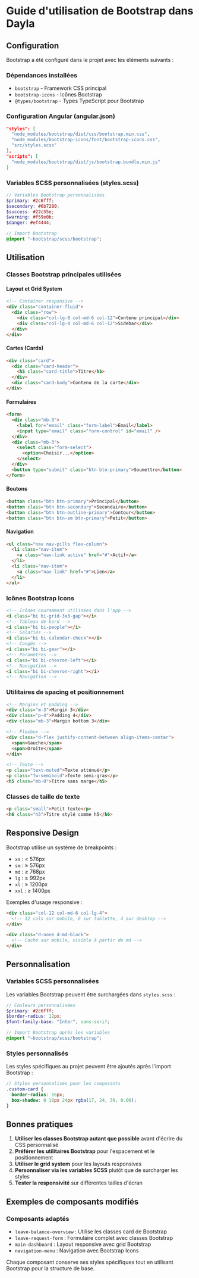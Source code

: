# Guide d'utilisation de Bootstrap dans Dayla

## Configuration

Bootstrap a été configuré dans le projet avec les éléments suivants :

### Dépendances installées

- `bootstrap` - Framework CSS principal
- `bootstrap-icons` - Icônes Bootstrap
- `@types/bootstrap` - Types TypeScript pour Bootstrap

### Configuration Angular (angular.json)

```json
"styles": [
  "node_modules/bootstrap/dist/css/bootstrap.min.css",
  "node_modules/bootstrap-icons/font/bootstrap-icons.css",
  "src/styles.scss"
],
"scripts": [
  "node_modules/bootstrap/dist/js/bootstrap.bundle.min.js"
]
```

### Variables SCSS personnalisées (styles.scss)

```scss
// Variables Bootstrap personnalisées
$primary: #2c6fff;
$secondary: #6b7280;
$success: #22c55e;
$warning: #f59e0b;
$danger: #ef4444;

// Import Bootstrap
@import "~bootstrap/scss/bootstrap";
```

## Utilisation

### Classes Bootstrap principales utilisées

#### Layout et Grid System

```html
<!-- Container responsive -->
<div class="container-fluid">
  <div class="row">
    <div class="col-lg-8 col-md-6 col-12">Contenu principal</div>
    <div class="col-lg-4 col-md-6 col-12">Sidebar</div>
  </div>
</div>
```

#### Cartes (Cards)

```html
<div class="card">
  <div class="card-header">
    <h5 class="card-title">Titre</h5>
  </div>
  <div class="card-body">Contenu de la carte</div>
</div>
```

#### Formulaires

```html
<form>
  <div class="mb-3">
    <label for="email" class="form-label">Email</label>
    <input type="email" class="form-control" id="email" />
  </div>
  <div class="mb-3">
    <select class="form-select">
      <option>Choisir...</option>
    </select>
  </div>
  <button type="submit" class="btn btn-primary">Soumettre</button>
</form>
```

#### Boutons

```html
<button class="btn btn-primary">Principal</button>
<button class="btn btn-secondary">Secondaire</button>
<button class="btn btn-outline-primary">Contour</button>
<button class="btn btn-sm btn-primary">Petit</button>
```

#### Navigation

```html
<ul class="nav nav-pills flex-column">
  <li class="nav-item">
    <a class="nav-link active" href="#">Actif</a>
  </li>
  <li class="nav-item">
    <a class="nav-link" href="#">Lien</a>
  </li>
</ul>
```

### Icônes Bootstrap Icons

```html
<!-- Icônes couramment utilisées dans l'app -->
<i class="bi bi-grid-3x3-gap"></i>
<!-- Tableau de bord -->
<i class="bi bi-people"></i>
<!-- Salariés -->
<i class="bi bi-calendar-check"></i>
<!-- Congés -->
<i class="bi bi-gear"></i>
<!-- Paramètres -->
<i class="bi bi-chevron-left"></i>
<!-- Navigation -->
<i class="bi bi-chevron-right"></i>
<!-- Navigation -->
```

### Utilitaires de spacing et positionnement

```html
<!-- Margins et padding -->
<div class="m-3">Margin 3</div>
<div class="p-4">Padding 4</div>
<div class="mb-3">Margin bottom 3</div>

<!-- Flexbox -->
<div class="d-flex justify-content-between align-items-center">
  <span>Gauche</span>
  <span>Droite</span>
</div>

<!-- Texte -->
<p class="text-muted">Texte atténué</p>
<p class="fw-semibold">Texte semi-gras</p>
<h5 class="mb-0">Titre sans marge</h5>
```

### Classes de taille de texte

```html
<p class="small">Petit texte</p>
<h6 class="h5">Titre stylé comme h5</h6>
```

## Responsive Design

Bootstrap utilise un système de breakpoints :

- `xs` : < 576px
- `sm` : ≥ 576px
- `md` : ≥ 768px
- `lg` : ≥ 992px
- `xl` : ≥ 1200px
- `xxl` : ≥ 1400px

Exemples d'usage responsive :

```html
<div class="col-12 col-md-6 col-lg-4">
  <!-- 12 cols sur mobile, 6 sur tablette, 4 sur desktop -->
</div>

<div class="d-none d-md-block">
  <!-- Caché sur mobile, visible à partir de md -->
</div>
```

## Personnalisation

### Variables SCSS personnalisées

Les variables Bootstrap peuvent être surchargées dans `styles.scss` :

```scss
// Couleurs personnalisées
$primary: #2c6fff;
$border-radius: 12px;
$font-family-base: "Inter", sans-serif;

// Import Bootstrap après les variables
@import "~bootstrap/scss/bootstrap";
```

### Styles personnalisés

Les styles spécifiques au projet peuvent être ajoutés après l'import Bootstrap :

```scss
// Styles personnalisés pour les composants
.custom-card {
  border-radius: 16px;
  box-shadow: 0 10px 24px rgba(17, 24, 39, 0.06);
}
```

## Bonnes pratiques

1. **Utiliser les classes Bootstrap autant que possible** avant d'écrire du CSS personnalisé
2. **Préférer les utilitaires Bootstrap** pour l'espacement et le positionnement
3. **Utiliser le grid system** pour les layouts responsives
4. **Personnaliser via les variables SCSS** plutôt que de surcharger les styles
5. **Tester la responsivité** sur différentes tailles d'écran

## Exemples de composants modifiés

### Composants adaptés

- `leave-balance-overview` : Utilise les classes card de Bootstrap
- `leave-request-form` : Formulaire complet avec classes Bootstrap
- `main-dashboard` : Layout responsive avec grid Bootstrap
- `navigation-menu` : Navigation avec Bootstrap Icons

Chaque composant conserve ses styles spécifiques tout en utilisant Bootstrap pour la structure de base.

